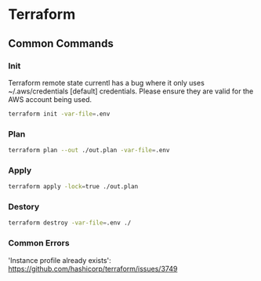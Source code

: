# Terraform

## Common Commands

### Init

Terraform remote state currentl has a bug where it only uses ~/.aws/credentials \[default\] credentials. Please ensure they are valid for the AWS account being used.

```bash
terraform init -var-file=.env
```

### Plan

```bash
terraform plan --out ./out.plan -var-file=.env
```

### Apply

```bash
terraform apply -lock=true ./out.plan
```

### Destory

```bash
terraform destroy -var-file=.env ./
```

### Common Errors

'Instance profile already exists': https://github.com/hashicorp/terraform/issues/3749
